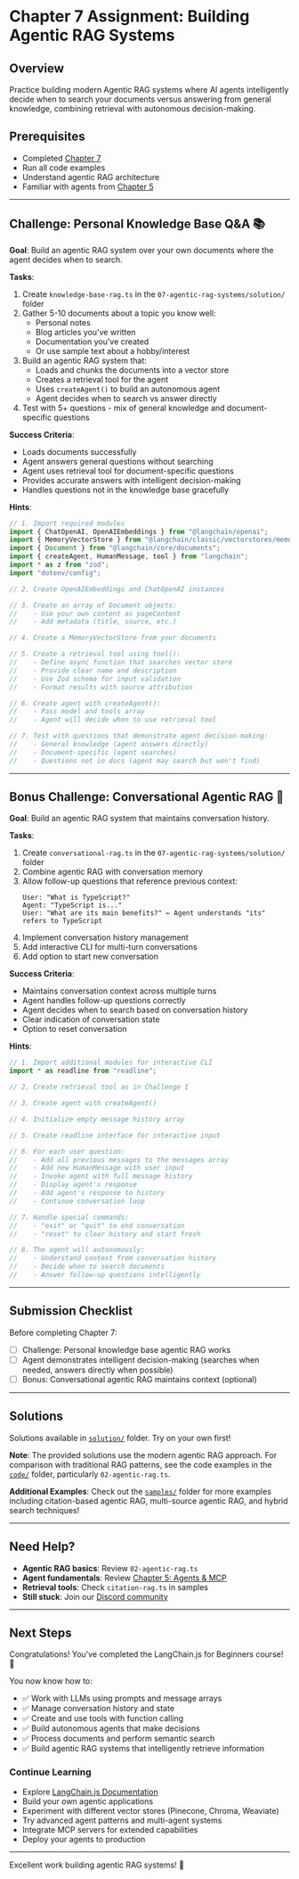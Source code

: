 # Chapter 7 Assignment: Building Agentic RAG Systems

## Overview

Practice building modern Agentic RAG systems where AI agents intelligently decide when to search your documents versus answering from general knowledge, combining retrieval with autonomous decision-making.

## Prerequisites

- Completed [Chapter 7](./README.md)
- Run all code examples
- Understand agentic RAG architecture
- Familiar with agents from [Chapter 5](../05-agents-mcp/README.md)

---

## Challenge: Personal Knowledge Base Q&A 📚

**Goal**: Build an agentic RAG system over your own documents where the agent decides when to search.

**Tasks**:
1. Create `knowledge-base-rag.ts` in the `07-agentic-rag-systems/solution/` folder
2. Gather 5-10 documents about a topic you know well:
   - Personal notes
   - Blog articles you've written
   - Documentation you've created
   - Or use sample text about a hobby/interest
3. Build an agentic RAG system that:
   - Loads and chunks the documents into a vector store
   - Creates a retrieval tool for the agent
   - Uses `createAgent()` to build an autonomous agent
   - Agent decides when to search vs answer directly
4. Test with 5+ questions - mix of general knowledge and document-specific questions

**Success Criteria**:
- Loads documents successfully
- Agent answers general questions without searching
- Agent uses retrieval tool for document-specific questions
- Provides accurate answers with intelligent decision-making
- Handles questions not in the knowledge base gracefully

**Hints**:
```typescript
// 1. Import required modules
import { ChatOpenAI, OpenAIEmbeddings } from "@langchain/openai";
import { MemoryVectorStore } from "@langchain/classic/vectorstores/memory";
import { Document } from "@langchain/core/documents";
import { createAgent, HumanMessage, tool } from "langchain";
import * as z from "zod";
import "dotenv/config";

// 2. Create OpenAIEmbeddings and ChatOpenAI instances

// 3. Create an array of Document objects:
//    - Use your own content as pageContent
//    - Add metadata (title, source, etc.)

// 4. Create a MemoryVectorStore from your documents

// 5. Create a retrieval tool using tool():
//    - Define async function that searches vector store
//    - Provide clear name and description
//    - Use Zod schema for input validation
//    - Format results with source attribution

// 6. Create agent with createAgent():
//    - Pass model and tools array
//    - Agent will decide when to use retrieval tool

// 7. Test with questions that demonstrate agent decision-making:
//    - General knowledge (agent answers directly)
//    - Document-specific (agent searches)
//    - Questions not in docs (agent may search but won't find)
```

---

## Bonus Challenge: Conversational Agentic RAG 💬

**Goal**: Build an agentic RAG system that maintains conversation history.

**Tasks**:
1. Create `conversational-rag.ts` in the `07-agentic-rag-systems/solution/` folder
2. Combine agentic RAG with conversation memory
3. Allow follow-up questions that reference previous context:
   ```
   User: "What is TypeScript?"
   Agent: "TypeScript is..."
   User: "What are its main benefits?" ← Agent understands "its" refers to TypeScript
   ```
4. Implement conversation history management
5. Add interactive CLI for multi-turn conversations
6. Add option to start new conversation

**Success Criteria**:
- Maintains conversation context across multiple turns
- Agent handles follow-up questions correctly
- Agent decides when to search based on conversation history
- Clear indication of conversation state
- Option to reset conversation

**Hints**:
```typescript
// 1. Import additional modules for interactive CLI
import * as readline from "readline";

// 2. Create retrieval tool as in Challenge 1

// 3. Create agent with createAgent()

// 4. Initialize empty message history array

// 5. Create readline interface for interactive input

// 6. For each user question:
//    - Add all previous messages to the messages array
//    - Add new HumanMessage with user input
//    - Invoke agent with full message history
//    - Display agent's response
//    - Add agent's response to history
//    - Continue conversation loop

// 7. Handle special commands:
//    - "exit" or "quit" to end conversation
//    - "reset" to clear history and start fresh

// 8. The agent will autonomously:
//    - Understand context from conversation history
//    - Decide when to search documents
//    - Answer follow-up questions intelligently
```

---

## Submission Checklist

Before completing Chapter 7:

- [ ] Challenge: Personal knowledge base agentic RAG works
- [ ] Agent demonstrates intelligent decision-making (searches when needed, answers directly when possible)
- [ ] Bonus: Conversational agentic RAG maintains context (optional)

---

## Solutions

Solutions available in [`solution/`](./solution/) folder. Try on your own first!

**Note**: The provided solutions use the modern agentic RAG approach. For comparison with traditional RAG patterns, see the code examples in the [`code/`](./code/) folder, particularly `02-agentic-rag.ts`.

**Additional Examples**: Check out the [`samples/`](./samples/) folder for more examples including citation-based agentic RAG, multi-source agentic RAG, and hybrid search techniques!

---

## Need Help?

- **Agentic RAG basics**: Review `02-agentic-rag.ts`
- **Agent fundamentals**: Review [Chapter 5: Agents & MCP](../05-agents-mcp/README.md)
- **Retrieval tools**: Check `citation-rag.ts` in samples
- **Still stuck**: Join our [Discord community](https://aka.ms/foundry/discord)

---

## Next Steps

Congratulations! You've completed the LangChain.js for Beginners course! 🎉

You now know how to:
- ✅ Work with LLMs using prompts and message arrays
- ✅ Manage conversation history and state
- ✅ Create and use tools with function calling
- ✅ Build autonomous agents that make decisions
- ✅ Process documents and perform semantic search
- ✅ Build agentic RAG systems that intelligently retrieve information

### Continue Learning

- Explore [LangChain.js Documentation](https://js.langchain.com/)
- Build your own agentic applications
- Experiment with different vector stores (Pinecone, Chroma, Weaviate)
- Try advanced agent patterns and multi-agent systems
- Integrate MCP servers for extended capabilities
- Deploy your agents to production

---

Excellent work building agentic RAG systems! 🎉

